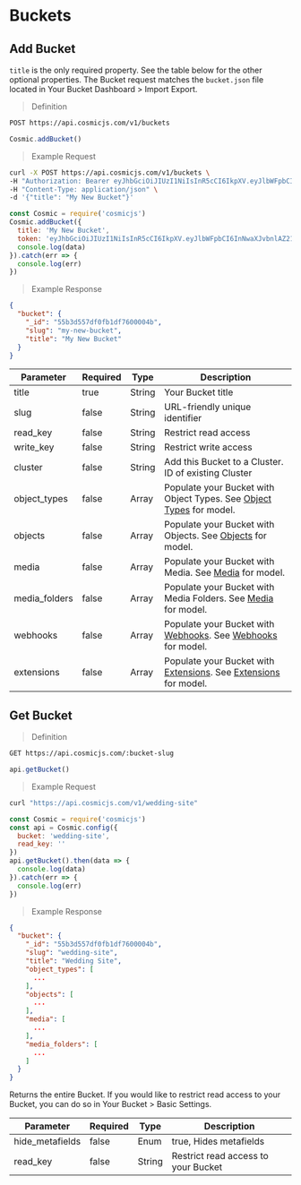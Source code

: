 # Buckets


## Add Bucket
`title` is the only required property.  See the table below for the other optional properties.  The Bucket request matches the `bucket.json` file located in Your Bucket Dashboard > Import Export.


> Definition

```bash
POST https://api.cosmicjs.com/v1/buckets
```

```javascript
Cosmic.addBucket()
```

> Example Request

```bash
curl -X POST https://api.cosmicjs.com/v1/buckets \
-H "Authorization: Bearer eyJhbGciOiJIUzI1NiIsInR5cCI6IkpXV.eyJlbWFpbCI6InNwaXJvbnlAZ21haWwuY29tIiwicGFzc3dvcmQiOiIxNzlhZDQ1YzZjZTJjYjk3Y2YxMDI5ZTIxMjA0NmU4MSIsImlhdCI6MTUxNDQ5NzI3N30.ep4cEgH_SqItQ5McJArJtljS3GSJedyEcDRlnu9yb-U" \
-H "Content-Type: application/json" \
-d '{"title": "My New Bucket"}'
```

```javascript
const Cosmic = require('cosmicjs')
Cosmic.addBucket({
  title: 'My New Bucket',
  token: 'eyJhbGciOiJIUzI1NiIsInR5cCI6IkpXV.eyJlbWFpbCI6InNwaXJvbnlAZ21haWwuY29tIiwicGFzc3dvcmQiOiIxNzlhZDQ1YzZjZTJjYjk3Y2YxMDI5ZTIxMjA0NmU4MSIsImlhdCI6MTUxNDQ5NzI3N30.ep4cEgH_SqItQ5McJArJtljS3GSJedyEcDRlnu9yb-U' }).then(data => {
  console.log(data)
}).catch(err => {
  console.log(err)
})
```

> Example Response

```json
{
  "bucket": {
    "_id": "55b3d557df0fb1df7600004b",
    "slug": "my-new-bucket",
    "title": "My New Bucket"
  }
}
```

Parameter | Required | Type | Description
--------- | ------- | ----------- | -----------
title | true | String | Your Bucket title
slug | false | String | URL-friendly unique identifier
read_key | false | String | Restrict read access
write_key | false | String | Restrict write access
cluster | false | String | Add this Bucket to a Cluster.  ID of existing Cluster
object_types | false | Array | Populate your Bucket with Object Types.  See <a href="/#object-types">Object Types</a> for model.
objects | false | Array | Populate your Bucket with Objects. See <a href="/#objects">Objects</a> for model.
media | false | Array | Populate your Bucket with Media. See <a href="/#media">Media</a> for model.
media_folders | false | Array | Populate your Bucket with Media Folders. See <a href="/#media">Media</a> for model.
webhooks | false | Array | Populate your Bucket with <a href="https://cosmicjs.com/docs/webhooks" target="_blank">Webhooks</a>. See <a href="/#webhooks">Webhooks</a> for model.
extensions | false | Array | Populate your Bucket with <a href="https://cosmicjs.com/docs/extensions" target="_blank">Extensions</a>. See <a href="/#extensions">Extensions</a> for model.


## Get Bucket

> Definition

```bash
GET https://api.cosmicjs.com/:bucket-slug
```

```javascript
api.getBucket()
```

> Example Request

```bash
curl "https://api.cosmicjs.com/v1/wedding-site"
```

```javascript
const Cosmic = require('cosmicjs')
const api = Cosmic.config({
  bucket: 'wedding-site',
  read_key: ''
})
api.getBucket().then(data => {
  console.log(data)
}).catch(err => {
  console.log(err)
})
```

> Example Response

```json
{
  "bucket": {
    "_id": "55b3d557df0fb1df7600004b",
    "slug": "wedding-site",
    "title": "Wedding Site",
    "object_types": [
      ...
    ],
    "objects": [
      ...
    ],
    "media": [
      ...
    ],
    "media_folders": [
      ...
    ]
  }
}
```


Returns the entire Bucket.  If you would like to restrict read access to your Bucket, you can do so in Your Bucket > Basic Settings.

Parameter | Required | Type | Description
--------- | ------- | ----------- | -----------
hide_metafields | false | Enum | true, Hides metafields
read_key | false | String | Restrict read access to your Bucket